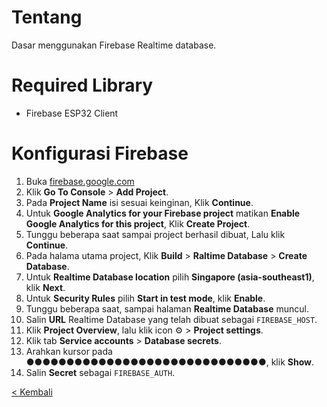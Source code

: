 # Tentang
Dasar menggunakan Firebase Realtime database.

# Required Library
- Firebase ESP32 Client

# Konfigurasi Firebase
1. Buka [firebase.google.com](https://firebase.google.com)
2. Klik **Go To Console** > **Add Project**.
3. Pada **Project Name** isi sesuai keinginan, Klik **Continue**.
4. Untuk **Google Analytics for your Firebase project** matikan **Enable Google Analytics for this project**, Klik **Create Project**.
5. Tunggu beberapa saat sampai project berhasil dibuat, Lalu klik **Continue**.
6. Pada halama utama project, Klik **Build** > **Raltime Database** > **Create Database**.
7. Untuk **Realtime Database location** pilih **Singapore (asia-southeast1)**, klik **Next**.
8. Untuk **Security Rules** pilih **Start in test mode**, klik **Enable**.
9.  Tunggu beberapa saat, sampai halaman **Realtime Database** muncul.
10. Salin **URL** Realtime Database yang telah dibuat sebagai `FIREBASE_HOST`.
11. Klik **Project Overview**, lalu klik icon ⚙️ > **Project settings**.
12. Klik tab **Service accounts** > **Database secrets**.
13. Arahkan kursor pada **●●●●●●●●●●●●●●●●●●●●●●●●●●●●●●**, klik **Show**.
14. Salin **Secret** sebagai `FIREBASE_AUTH`.

[< Kembali](https://github.com/Irvan789/Sistem-Embeded)